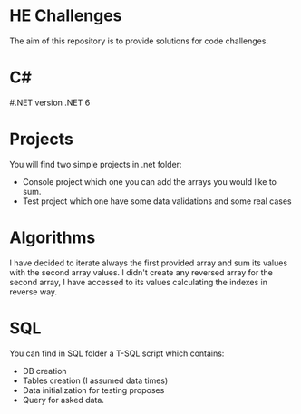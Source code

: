 # HE Challenges
The aim of this repository is to provide solutions for code challenges.

# C#

#.NET version
.NET 6

# Projects

You will find two simple projects in .net folder:
- Console project which one you can add the arrays you would like to sum.
- Test project which one have some data validations and some real cases

# Algorithms

I have decided to iterate always the first provided array and sum its values with the second array values. 
I didn't create any reversed array for the second array, I have accessed to its values calculating the indexes in reverse way. 


# SQL 
You can find in SQL folder a T-SQL script which contains:
- DB creation
- Tables creation (I assumed data times)
- Data initialization for testing proposes
- Query for asked data.
